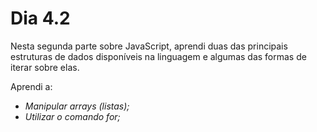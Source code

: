 # Dia 4.2

Nesta segunda parte sobre JavaScript, aprendi duas das principais estruturas de dados disponíveis na linguagem e algumas das formas de iterar sobre elas.

Aprendi a:

- *Manipular arrays (listas);*
- *Utilizar o comando for;*